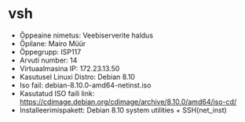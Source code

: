 # vsh
* Õppeaine nimetus: Veebiserverite haldus
* Õpilane: Mairo Müür
* Õppegrupp: ISP117
* Arvuti number: 14
* Virtuaalmasina IP: 172.23.13.50
* Kasutusel Linuxi Distro: Debian 8.10
* Iso fail: debian-8.10.0-amd64-netinst.iso 
* Kasutatud ISO faili link: https://cdimage.debian.org/cdimage/archive/8.10.0/amd64/iso-cd/
* Installeerimispakett: Debian 8.10 system utilities + SSH(net_inst)
